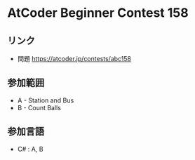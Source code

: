 # AtCoder Beginner Contest 158
## リンク
- 問題 https://atcoder.jp/contests/abc158
## 参加範囲
- A - Station and Bus
- B - Count Balls
## 参加言語
- C# : A, B
